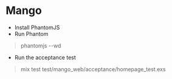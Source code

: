 # Mango

- Install PhantomJS
- Run Phantom

> phantomjs --wd

- Run the acceptance test

> mix test test/mango_web/acceptance/homepage_test.exs